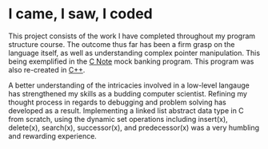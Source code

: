 # I came, I saw, I coded

This project consists of the work I have completed throughout my program structure course.
The outcome thus far has been a firm grasp on the language itself, as well as understanding complex pointer manipulation.
This being exemplified in the [C Note](https://whoodes.github.io/journeythroughC/C_Note/) 
mock banking program. This program was also re-created in [C++](https://github.com/whoodes/journeythroughC/tree/master/C_Note_plusplus).

A better understanding of the intricacies involved in a low-level langauge has strengthened my skills as a budding computer
scientist.  Refining my thought process in regards to debugging and problem solving has developed as a result.
Implementing a linked list abstract data type in C from scratch, using the dynamic set operations including insert(x),
delete(x), search(x), successor(x), and predecessor(x) was a very humbling and rewarding experience.
